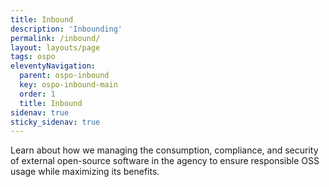 ```yaml
---
title: Inbound
description: 'Inbounding'
permalink: /inbound/
layout: layouts/page
tags: ospo
eleventyNavigation:
  parent: ospo-inbound
  key: ospo-inbound-main
  order: 1
  title: Inbound
sidenav: true
sticky_sidenav: true
---
```


Learn about how we managing the consumption, compliance, and security of external open-source software in the agency to ensure responsible OSS usage while maximizing its benefits.
